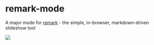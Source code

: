 # remark-mode

A major mode for [remark](https://github.com/gnab/remark) - the simple, in-browser, markdown-driven slideshow tool

<img src="https://torgeir.github.io/remark-mode/emacs-remark-mode.gif" />